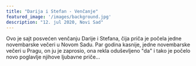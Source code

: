 ```yaml
---
title: "Darija i Stefan - Venčanje"
featured_image: '/images/background.jpg'
description: "12. jul 2020, Novi Sad"
---
```


Ovo je sajt posvećen venčanju Darije i Stefana, čija priča je počela jedne novembarske večeri u Novom Sadu. 
Par godina kasnije, jedne novembarske večeri u Pragu, on ju je zaprosio, ona rekla oduševljeno "da" i tako je počelo novo poglavlje njihove ljubavne priče...